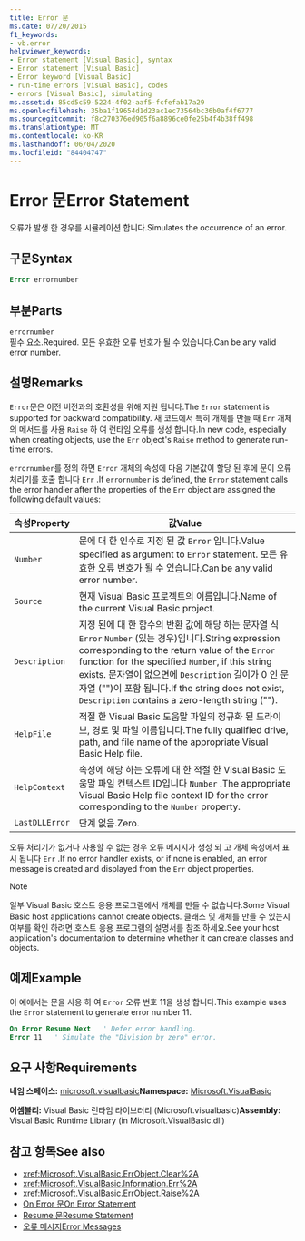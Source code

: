 ```yaml
---
title: Error 문
ms.date: 07/20/2015
f1_keywords:
- vb.error
helpviewer_keywords:
- Error statement [Visual Basic], syntax
- Error statement [Visual Basic]
- Error keyword [Visual Basic]
- run-time errors [Visual Basic], codes
- errors [Visual Basic], simulating
ms.assetid: 85cd5c59-5224-4f02-aaf5-fcfefab17a29
ms.openlocfilehash: 35ba1f19654d1d23ac1ec73564bc36b0af4f6777
ms.sourcegitcommit: f8c270376ed905f6a8896ce0fe25b4f4b38ff498
ms.translationtype: MT
ms.contentlocale: ko-KR
ms.lasthandoff: 06/04/2020
ms.locfileid: "84404747"
---
```

# <a name="error-statement"></a><span data-ttu-id="3ed90-102">Error 문</span><span class="sxs-lookup"><span data-stu-id="3ed90-102">Error Statement</span></span>
<span data-ttu-id="3ed90-103">오류가 발생 한 경우를 시뮬레이션 합니다.</span><span class="sxs-lookup"><span data-stu-id="3ed90-103">Simulates the occurrence of an error.</span></span>  
  
## <a name="syntax"></a><span data-ttu-id="3ed90-104">구문</span><span class="sxs-lookup"><span data-stu-id="3ed90-104">Syntax</span></span>  
  
```vb  
Error errornumber  
```  
  
## <a name="parts"></a><span data-ttu-id="3ed90-105">부분</span><span class="sxs-lookup"><span data-stu-id="3ed90-105">Parts</span></span>  
 `errornumber`  
 <span data-ttu-id="3ed90-106">필수 요소.</span><span class="sxs-lookup"><span data-stu-id="3ed90-106">Required.</span></span> <span data-ttu-id="3ed90-107">모든 유효한 오류 번호가 될 수 있습니다.</span><span class="sxs-lookup"><span data-stu-id="3ed90-107">Can be any valid error number.</span></span>  
  
## <a name="remarks"></a><span data-ttu-id="3ed90-108">설명</span><span class="sxs-lookup"><span data-stu-id="3ed90-108">Remarks</span></span>  
 <span data-ttu-id="3ed90-109">`Error`문은 이전 버전과의 호환성을 위해 지원 됩니다.</span><span class="sxs-lookup"><span data-stu-id="3ed90-109">The `Error` statement is supported for backward compatibility.</span></span> <span data-ttu-id="3ed90-110">새 코드에서 특히 개체를 만들 때 `Err` 개체의 메서드를 사용 `Raise` 하 여 런타임 오류를 생성 합니다.</span><span class="sxs-lookup"><span data-stu-id="3ed90-110">In new code, especially when creating objects, use the `Err` object's `Raise` method to generate run-time errors.</span></span>  
  
 <span data-ttu-id="3ed90-111">`errornumber`를 정의 하면 `Error` 개체의 속성에 다음 기본값이 할당 된 후에 문이 오류 처리기를 호출 합니다 `Err` .</span><span class="sxs-lookup"><span data-stu-id="3ed90-111">If `errornumber` is defined, the `Error` statement calls the error handler after the properties of the `Err` object are assigned the following default values:</span></span>  
  
|<span data-ttu-id="3ed90-112">속성</span><span class="sxs-lookup"><span data-stu-id="3ed90-112">Property</span></span>|<span data-ttu-id="3ed90-113">값</span><span class="sxs-lookup"><span data-stu-id="3ed90-113">Value</span></span>|  
|--------------|-----------|  
|`Number`|<span data-ttu-id="3ed90-114">문에 대 한 인수로 지정 된 값 `Error` 입니다.</span><span class="sxs-lookup"><span data-stu-id="3ed90-114">Value specified as argument to `Error` statement.</span></span> <span data-ttu-id="3ed90-115">모든 유효한 오류 번호가 될 수 있습니다.</span><span class="sxs-lookup"><span data-stu-id="3ed90-115">Can be any valid error number.</span></span>|  
|`Source`|<span data-ttu-id="3ed90-116">현재 Visual Basic 프로젝트의 이름입니다.</span><span class="sxs-lookup"><span data-stu-id="3ed90-116">Name of the current Visual Basic project.</span></span>|  
|`Description`|<span data-ttu-id="3ed90-117">지정 된에 대 한 함수의 반환 값에 해당 하는 문자열 식 `Error` `Number` (있는 경우)입니다.</span><span class="sxs-lookup"><span data-stu-id="3ed90-117">String expression corresponding to the return value of the `Error` function for the specified `Number`, if this string exists.</span></span> <span data-ttu-id="3ed90-118">문자열이 없으면에 `Description` 길이가 0 인 문자열 ("")이 포함 됩니다.</span><span class="sxs-lookup"><span data-stu-id="3ed90-118">If the string does not exist, `Description` contains a zero-length string ("").</span></span>|  
|`HelpFile`|<span data-ttu-id="3ed90-119">적절 한 Visual Basic 도움말 파일의 정규화 된 드라이브, 경로 및 파일 이름입니다.</span><span class="sxs-lookup"><span data-stu-id="3ed90-119">The fully qualified drive, path, and file name of the appropriate Visual Basic Help file.</span></span>|  
|`HelpContext`|<span data-ttu-id="3ed90-120">속성에 해당 하는 오류에 대 한 적절 한 Visual Basic 도움말 파일 컨텍스트 ID입니다 `Number` .</span><span class="sxs-lookup"><span data-stu-id="3ed90-120">The appropriate Visual Basic Help file context ID for the error corresponding to the `Number` property.</span></span>|  
|`LastDLLError`|<span data-ttu-id="3ed90-121">단계 없음.</span><span class="sxs-lookup"><span data-stu-id="3ed90-121">Zero.</span></span>|  
  
 <span data-ttu-id="3ed90-122">오류 처리기가 없거나 사용할 수 없는 경우 오류 메시지가 생성 되 고 개체 속성에서 표시 됩니다 `Err` .</span><span class="sxs-lookup"><span data-stu-id="3ed90-122">If no error handler exists, or if none is enabled, an error message is created and displayed from the `Err` object properties.</span></span>  
  
> [!NOTE]
> <span data-ttu-id="3ed90-123">일부 Visual Basic 호스트 응용 프로그램에서 개체를 만들 수 없습니다.</span><span class="sxs-lookup"><span data-stu-id="3ed90-123">Some Visual Basic host applications cannot create objects.</span></span> <span data-ttu-id="3ed90-124">클래스 및 개체를 만들 수 있는지 여부를 확인 하려면 호스트 응용 프로그램의 설명서를 참조 하세요.</span><span class="sxs-lookup"><span data-stu-id="3ed90-124">See your host application's documentation to determine whether it can create classes and objects.</span></span>  
  
## <a name="example"></a><span data-ttu-id="3ed90-125">예제</span><span class="sxs-lookup"><span data-stu-id="3ed90-125">Example</span></span>  
 <span data-ttu-id="3ed90-126">이 예에서는 문을 사용 하 여 `Error` 오류 번호 11을 생성 합니다.</span><span class="sxs-lookup"><span data-stu-id="3ed90-126">This example uses the `Error` statement to generate error number 11.</span></span>  
  
```vb  
On Error Resume Next   ' Defer error handling.  
Error 11   ' Simulate the "Division by zero" error.  
```  
  
## <a name="requirements"></a><span data-ttu-id="3ed90-127">요구 사항</span><span class="sxs-lookup"><span data-stu-id="3ed90-127">Requirements</span></span>  
 <span data-ttu-id="3ed90-128">**네임 스페이스:** [microsoft.visualbasic](../runtime-library-members.md)</span><span class="sxs-lookup"><span data-stu-id="3ed90-128">**Namespace:** [Microsoft.VisualBasic](../runtime-library-members.md)</span></span>  
  
 <span data-ttu-id="3ed90-129">**어셈블리:** Visual Basic 런타임 라이브러리 (Microsoft.visualbasic)</span><span class="sxs-lookup"><span data-stu-id="3ed90-129">**Assembly:** Visual Basic Runtime Library (in Microsoft.VisualBasic.dll)</span></span>  
  
## <a name="see-also"></a><span data-ttu-id="3ed90-130">참고 항목</span><span class="sxs-lookup"><span data-stu-id="3ed90-130">See also</span></span>

- <xref:Microsoft.VisualBasic.ErrObject.Clear%2A>
- <xref:Microsoft.VisualBasic.Information.Err%2A>
- <xref:Microsoft.VisualBasic.ErrObject.Raise%2A>
- [<span data-ttu-id="3ed90-131">On Error 문</span><span class="sxs-lookup"><span data-stu-id="3ed90-131">On Error Statement</span></span>](on-error-statement.md)
- [<span data-ttu-id="3ed90-132">Resume 문</span><span class="sxs-lookup"><span data-stu-id="3ed90-132">Resume Statement</span></span>](resume-statement.md)
- [<span data-ttu-id="3ed90-133">오류 메시지</span><span class="sxs-lookup"><span data-stu-id="3ed90-133">Error Messages</span></span>](../error-messages/index.md)
